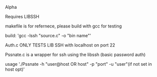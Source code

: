 Alpha

Requires LIBSSH

makefile is for refernece, please build with gcc for testing 

build: 'gcc -lssh "source.c" -o "bin name"'

Auth.c ONLY TESTS LIB SSH with localhost on port 22  

Pssnate.c is a wrapper for ssh using the libssh (basic password auth)

usage './Pssnate -h "user@host OR host" -p "port" -u "user"(if not set in host opt)'


